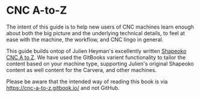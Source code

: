 # CNC A-to-Z

The intent of this guide is to help new users of CNC machines learn enough about both the big picture and the underlying technical details, to feel at ease with the machine, the workflow, and CNC lingo in general.

This guide builds ontop of Julien Heyman's excellently written [Shapeoko CNC A to Z](https://ShapeokoEnthusiasts.gitbook.io). We have used the GitBooks varient functionality to tailor the content based on your machine type, supporting Julien's original Shapeoko content as well content for the Carvera, and other machines.

Please be aware that the intended way of reading this book is via https://cnc-a-to-z.gitbook.io/ and not GitHub.
